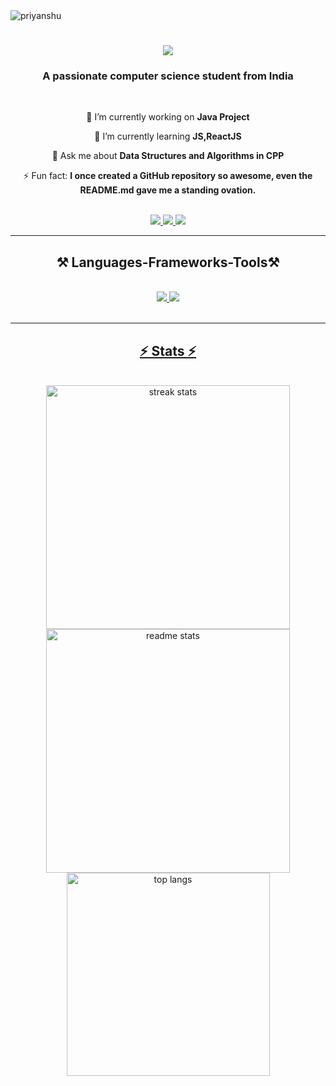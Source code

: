 <img src="https://komarev.com/ghpvc/?username=Priyanshu-2811&amp;label=Profile%20views&amp;color=0e75b6&amp;style=flat" alt="priyanshu">

<h1 align="center">
  <img src="https://readme-typing-svg.herokuapp.com?font=Righteous&size=35&center=true&vCenter=true&width=500&height=70&duration=4000&lines=Hi+There!👋;+I'm+Priyanshu+Tiwari!" />
</h1>
<h3 align="center">A passionate computer science student from India</h3>
<br/>
<div align="center" >
  
  🔭 I’m currently working on **Java Project**
  
  🌱 I’m currently learning **JS,ReactJS**
  
  💬 Ask me about **Data Structures and Algorithms in CPP**
  
  ⚡ Fun fact: **I once created a GitHub repository so awesome, even the README.md gave me a standing ovation.**
  
</div>

<br/>
<div align="center">
  <a href="mailto:priyanshutiwari2811@gmail.com">
    <img src="https://img.shields.io/badge/Gmail-333333?style=for-the-badge&logo=gmail&logoColor=red" target="_blank"/>
  </a>
  <a href="https://www.linkedin.com/in/priyanshu-tiwari-3b3b0524a" target="_blank">
    <img src="https://img.shields.io/badge/LinkedIn-0077B5?style=for-the-badge&logo=linkedin&logoColor=white" target="_blank"/>
<!--   <a href="https://leetcode.com/u/priyanshu_2811" target="_blank">
    <img src="https://img.shields.io/badge/LeetCode-FFA116?style=for-the-badge&logo=leetcode&logoColor=black" />
  </a> -->
  <a href="https://www.codechef.com/users/priyanshu_2811" target="_blank">
    <img src="https://img.shields.io/badge/CodeChef-5B4638?style=for-the-badge&logo=codechef&logoColor=white" />
  </a>
</div> 

<hr/>
<h2 align="center">⚒ Languages-Frameworks-Tools⚒</h2>
<br/>
<div align="center">
  <a href="https://skillicons.dev">
    <img src="https://skillicons.dev/icons?i=cpp,java,python"/>
    <img src="https://skillicons.dev/icons?i=html,css,javascript,angular,mysql"/
  </a>
</div>
<br/>
<hr/>

<h2 align="center">⚡ Stats ⚡</h2>
<br>
<div align="center">
  <img width="390" src="https://github-readme-streak-stats.herokuapp.com/?user=Priyanshu-2811&theme=react&border_radius=10" alt="streak stats"/>
  <img width="390" src="https://github-readme-stats.vercel.app/api?username=Priyanshu-2811&count_private=true&show_icons=true&theme=react&border_radius=10" alt="readme stats" />
  <br/>
  <img width="325" align="center" src="https://github-readme-stats.vercel.app/api/top-langs/?username=Priyanshu-2811&hide=HTML&langs_count=8&layout=compact&theme=react&border_radius=10" alt="top langs" />
</div>

<br/><br/>



